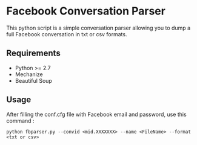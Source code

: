 # Facebook Conversation Parser

This python script is a simple conversation parser allowing you to dump a full Facebook conversation in txt or csv formats.


## Requirements

* Python >= 2.7
* Mechanize
* Beautiful Soup

## Usage
After filling the conf.cfg file with Facebook email and password,
use this command :

```
python fbparser.py --convid <mid.XXXXXXX> --name <FileName> --format <txt or csv>

```
